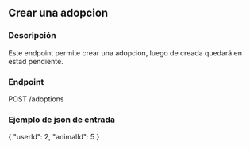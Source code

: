 ## Crear una adopcion

### Descripción

Este endpoint permite crear una adopcion, luego de creada quedará en estad pendiente.

### Endpoint

POST /adoptions

### Ejemplo de json de entrada

{
"userId": 2,
"animalId": 5
}
